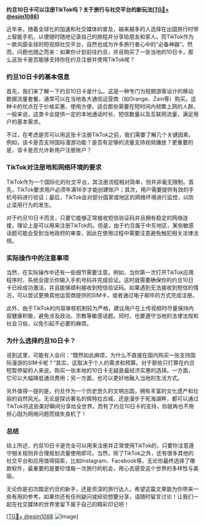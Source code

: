 **约旦10日卡可以注册TikTok吗？关于旅行与社交平台的新玩法[[TG💪+ @esim1088](https://t.me/s/esim1088)]**

近年来，随着全球化的加速和社交媒体的普及，越来越多的人选择在出国旅行时带上智能手机，以便随时随地记录自己的旅程并分享给朋友和家人。而TikTok作为一款风靡全球的短视频社交平台，自然也成为许多旅行者心中的“必备神器”。然而，问题也随之而来：如果你计划前往约旦，并且购买了一张当地的10日卡，那么这张卡是否能够支持你在约旦注册并使用TikTok呢？

### 约旦10日卡的基本信息

首先，我们来了解一下约旦10日卡是什么。这是一种专门为短期游客设计的移动数据流量套餐，通常可以在当地各大通信运营商（如Orange、Zain等）购买。这种卡的优点在于价格实惠、使用方便，适合那些需要在短时间内频繁上网的人群。一般来说，这类卡会提供一定的本地通话时长、短信数量以及互联网流量，满足用户的基本需求。

不过，在考虑是否可以用这张卡注册TikTok之前，我们需要了解几个关键因素。例如，该卡是否支持国际漫游功能？是否有足够的流量支持视频播放？更重要的是，该卡是否允许新用户注册账户？

### TikTok对注册地和网络环境的要求

TikTok作为一个国际化的社交平台，其注册流程相对简单，但并非毫无限制。首先，TikTok要求用户必须年满16岁才能创建账户；其次，用户需要提供有效的手机号码进行验证；最后，TikTok会对部分国家或地区的网络环境进行监控，以防止滥用行为的发生。

对于约旦10日卡而言，只要它能够正常接收短信验证码并且拥有稳定的网络连接，理论上是可以用来注册TikTok的。但是，由于约旦属于中东地区，某些敏感话题可能会受到当地政府的审查，因此在使用过程中需要注意避免触犯相关法律法规。

### 实际操作中的注意事项

当然，在实际操作中还有一些细节需要注意。例如，当你第一次打开TikTok应用程序时，系统会提示你输入手机号码并完成验证。这时就需要确保你的约旦10日卡已经成功激活，并且能够顺利接收到短信验证码。如果遇到无法接收到短信的情况，可以尝试更换其他运营商提供的SIM卡，或者通过电子邮件的方式完成注册。

此外，由于TikTok的内容审核机制较为严格，建议用户在上传视频时尽量保持内容健康积极，避免涉及政治、宗教等敏感话题。同时，也要遵守当地的法律法规和社会习俗，以免引起不必要的麻烦。

### 为什么选择约旦10日卡？

说到这里，可能有人会问：“既然如此麻烦，为什么不直接在国内购买一张支持国际漫游的SIM卡呢？”其实，这取决于个人的需求和预算。对于那些只打算在约旦短暂停留的人来说，购买一张本地的10日卡无疑是最经济实惠的选择。一方面，它可以大幅降低通讯费用；另一方面，也可以更好地融入当地的生活方式。

另外值得一提的是，约旦作为一个历史悠久的文明古国，拥有丰富的文化遗产和壮丽的自然风光。无论是探访著名的佩特拉古城，还是漫步于死海湖畔，都可以通过TikTok将这些美好瞬间分享给全世界。而有了约旦10日卡的支持，你就再也不用担心因为网络问题而错失良机了！

### 总结

综上所述，约旦10日卡是完全可以用来注册并正常使用TikTok的，只要你注意遵守相关规则并合理规划流量使用即可。当然，除了TikTok之外，还有很多其他的社交平台和应用值得探索，比如Instagram、Facebook等。无论你最终选择了哪款软件，最重要的是要珍惜每一次旅行的机会，用心去感受这个世界的多样性与美丽。

无论你是初次踏足约旦的新手，还是资深的旅行达人，希望这篇文章能为你带来一些有用的参考。如果你还有任何疑问或经验想要分享，请随时留言讨论！让我们一起在社交媒体的世界里留下属于自己的精彩印记吧！

[[TG💪+ @esim1088](https://t.me/s/esim1088) ![Image](https://i.postimg.cc/4NQfJmqS/Snipaste-2025-05-13-00-14-12.png)]